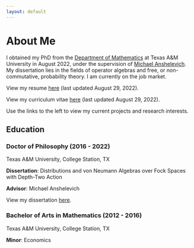 ```yaml
---
layout: default
---
```

# About Me

I obtained my PhD from the [Department of Mathematics](https://math.tamu.edu/) at Texas A&M University in August 2022, under the supervision of [Michael Anshelevich](https://math.tamu.edu/~manshel/). My dissertation lies in the fields of operator algebras and free, or non-commutative, probability theory. I am currently on the job market.

View my resume [here](./mashburn_resume.pdf) (last updated August 29, 2022).

View my curriculum vitae [here](./mashburn_cv.pdf) (last updated August 29, 2022).

Use the links to the left to view my current projects and research interests.

## Education

### Doctor of Philosophy (2016 - 2022)

Texas A&M University, College Station, TX

**Dissertation**: Distributions and von Neumann Algebras over Fock Spaces with Depth-Two Action

**Advisor**: Michael Anshelevich

View my dissertation [here](./mashburn_dissertation.pdf).

### Bachelor of Arts in Mathematics (2012 - 2016)

Texas A&M University, College Station, TX

**Minor**: Economics